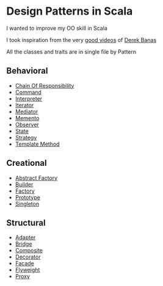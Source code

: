 
# Design Patterns in Scala

I wanted to improve my OO skill in Scala

I took inspiration from the very [good videos][1] of [Derek Banas][2]

All the classes and traits are in single file by Pattern

## Behavioral

 * [Chain Of Responsibility](https://github.com/samidarko/scala-design-patterns/blob/master/src/main/scala/behavioral/ChainOfResponsibilityPattern.scala)
 * [Command](https://github.com/samidarko/scala-design-patterns/blob/master/src/main/scala/behavioral/CommandPattern.scala)
 * [Interpreter](https://github.com/samidarko/scala-design-patterns/blob/master/src/main/scala/behavioral/InterpreterPattern.scala)
 * [Iterator](https://github.com/samidarko/scala-design-patterns/blob/master/src/main/scala/behavioral/IteratorPattern.scala)
 * [Mediator](https://github.com/samidarko/scala-design-patterns/blob/master/src/main/scala/behavioral/MediatorPattern.scala)
 * [Memento](https://github.com/samidarko/scala-design-patterns/blob/master/src/main/scala/behavioral/MementoPattern.scala)
 * [Observer](https://github.com/samidarko/scala-design-patterns/blob/master/src/main/scala/behavioral/ObserverPattern.scala)
 * [State](https://github.com/samidarko/scala-design-patterns/blob/master/src/main/scala/behavioral/StatePattern.scala)
 * [Strategy](https://github.com/samidarko/scala-design-patterns/blob/master/src/main/scala/behavioral/StrategyPattern.scala)
 * [Template Method](https://github.com/samidarko/scala-design-patterns/blob/master/src/main/scala/behavioral/TemplateMethodPattern.scala)

## Creational

 * [Abstract Factory](https://github.com/samidarko/scala-design-patterns/blob/master/src/main/scala/creational/AbstractFactoryPattern.scala)
 * [Builder](https://github.com/samidarko/scala-design-patterns/blob/master/src/main/scala/creational/BuilderPattern.scala)
 * [Factory](https://github.com/samidarko/scala-design-patterns/blob/master/src/main/scala/creational/FactoryPattern.scala)
 * [Prototype](https://github.com/samidarko/scala-design-patterns/blob/master/src/main/scala/creational/PrototypePattern.scala)
 * [Singleton](https://github.com/samidarko/scala-design-patterns/blob/master/src/main/scala/creational/SingletonPattern.scala)

## Structural

 * [Adapter](https://github.com/samidarko/scala-design-patterns/blob/master/src/main/scala/structural/AdapterPattern.scala)
 * [Bridge](https://github.com/samidarko/scala-design-patterns/blob/master/src/main/scala/structural/BridgePattern.scala)
 * [Composite](https://github.com/samidarko/scala-design-patterns/blob/master/src/main/scala/structural/CompositePattern.scala)
 * [Decorator](https://github.com/samidarko/scala-design-patterns/blob/master/src/main/scala/structural/DecoratorPattern.scala)
 * [Facade](https://github.com/samidarko/scala-design-patterns/blob/master/src/main/scala/structural/FacadePattern.scala)
 * [Flyweight](https://github.com/samidarko/scala-design-patterns/blob/master/src/main/scala/structural/FlyweightPattern.scala)
 * [Proxy](https://github.com/samidarko/scala-design-patterns/blob/master/src/main/scala/structural/ProxyPattern.scala)


[1]: https://www.youtube.com/playlist?list=PLF206E906175C7E07
[2]: http://www.newthinktank.com/



